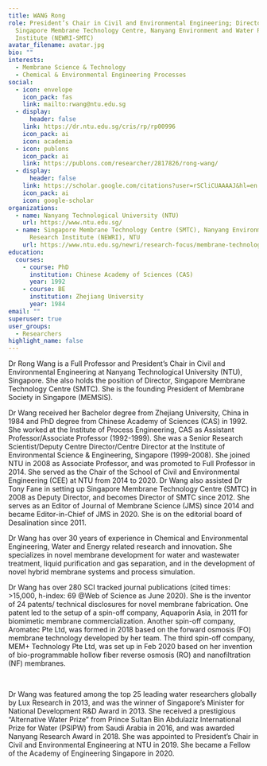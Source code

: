 ```yaml
---
title: WANG Rong
role: President’s Chair in Civil and Environmental Engineering; Director,
  Singapore Membrane Technology Centre, Nanyang Environment and Water Research
  Institute (NEWRI-SMTC)
avatar_filename: avatar.jpg
bio: ""
interests:
  - Membrane Science & Technology
  - Chemical & Environmental Engineering Processes
social:
  - icon: envelope
    icon_pack: fas
    link: mailto:rwang@ntu.edu.sg
  - display:
      header: false
    link: https://dr.ntu.edu.sg/cris/rp/rp00996
    icon_pack: ai
    icon: academia
  - icon: publons
    icon_pack: ai
    link: https://publons.com/researcher/2817826/rong-wang/
  - display:
      header: false
    link: https://scholar.google.com/citations?user=rSCliCUAAAAJ&hl=en
    icon_pack: ai
    icon: google-scholar
organizations:
  - name: Nanyang Technological University (NTU)
    url: https://www.ntu.edu.sg/
  - name: Singapore Membrane Technology Centre (SMTC), Nanyang Environment & Water
      Research Institute (NEWRI), NTU
    url: https://www.ntu.edu.sg/newri/research-focus/membrane-technology
education:
  courses:
    - course: PhD
      institution: Chinese Academy of Sciences (CAS)
      year: 1992
    - course: BE
      institution: Zhejiang University
      year: 1984
email: ""
superuser: true
user_groups:
  - Researchers
highlight_name: false
---
```

Dr Rong Wang is a Full Professor and President’s Chair in Civil and Environmental Engineering at Nanyang Technological University (NTU), Singapore. She also holds the position of Director, Singapore Membrane Technology Centre (SMTC). She is the founding President of Membrane Society in Singapore (MEMSIS).



Dr Wang received her Bachelor degree from Zhejiang University, China in 1984 and PhD degree from Chinese Academy of Sciences (CAS) in 1992. She worked at the Institute of Process Engineering, CAS as Assistant Professor/Associate Professor (1992-1999). She was a Senior Research Scientist/Deputy Centre Director/Centre Director at the Institute of Environmental Science & Engineering, Singapore (1999-2008). She joined NTU in 2008 as Associate Professor, and was promoted to Full Professor in 2014. She served as the Chair of the School of Civil and Environmental Engineering (CEE) at NTU from 2014 to 2020. Dr Wang also assisted Dr Tony Fane in setting up Singapore Membrane Technology Centre (SMTC) in 2008 as Deputy Director, and becomes Director of SMTC since 2012. She serves as an Editor of Journal of Membrane Science (JMS) since 2014 and became Editor-in-Chief of JMS in 2020. She is on the editorial board of Desalination since 2011.



Dr Wang has over 30 years of experience in Chemical and Environmental Engineering, Water and Energy related research and innovation. She specializes in novel membrane development for water and wastewater treatment, liquid purification and gas separation, and in the development of novel hybrid membrane systems and process simulation.



Dr Wang has over 280 SCI tracked journal publications (cited times: >15,000, h-index: 69 @Web of Science as June 2020). She is the inventor of 24 patents/ technical disclosures for novel membrane fabrication. One patent led to the setup of a spin-off company, Aquaporin Asia, in 2011 for biomimetic membrane commercialization. Another spin-off company, Aromatec Pte Ltd, was formed in 2018 based on the forward osmosis (FO) membrane technology developed by her team. The third spin-off company, MEM+ Technology Pte Ltd, was set up in Feb 2020 based on her invention of bio-programmable hollow fiber reverse osmosis (RO) and nanofiltration (NF) membranes.

 

Dr Wang was featured among the top 25 leading water researchers globally by Lux Research in 2013, and was the winner of Singapore’s Minister for National Development R&D Award in 2013. She received a prestigious “Alternative Water Prize” from Prince Sultan Bin Abdulaziz International Prize for Water (PSIPW) from Saudi Arabia in 2016, and was awarded Nanyang Research Award in 2018. She was appointed to President’s Chair in Civil and Environmental Engineering at NTU in 2019. She became a Fellow of the Academy of Engineering Singapore in 2020.